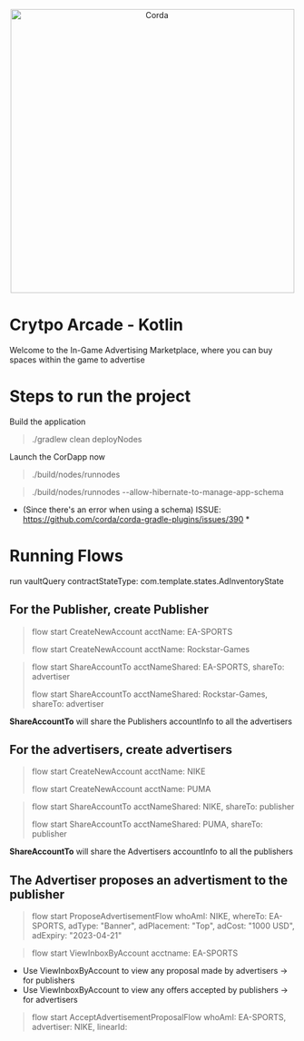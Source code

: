 <p align="center">
  <img src="https://assets-global.website-files.com/60118ca1c2eab61d24bcf151/62f2829c615e2b59c7e3879e_Full.png" alt="Corda" width="500">
</p>

# Crytpo Arcade - Kotlin

Welcome to the In-Game Advertising Marketplace, where you can buy spaces within the game to advertise

# Steps to run the project

Build the application
> ./gradlew clean deployNodes

Launch the CorDapp now

> ./build/nodes/runnodes

> ./build/nodes/runnodes --allow-hibernate-to-manage-app-schema
* (Since there's an error when using a schema) 
  ISSUE: https://github.com/corda/corda-gradle-plugins/issues/390 *

# Running Flows

run vaultQuery contractStateType: com.template.states.AdInventoryState



## For the Publisher, create Publisher

>flow start CreateNewAccount acctName: EA-SPORTS
> 
>flow start CreateNewAccount acctName: Rockstar-Games

> flow start ShareAccountTo acctNameShared: EA-SPORTS, shareTo: advertiser
> 
> flow start ShareAccountTo acctNameShared: Rockstar-Games, shareTo: advertiser

**ShareAccountTo** will share the Publishers accountInfo to all the advertisers


## For the advertisers, create advertisers

>flow start CreateNewAccount acctName: NIKE
> 
>flow start CreateNewAccount acctName: PUMA

>flow start ShareAccountTo acctNameShared: NIKE, shareTo: publisher
> 
>flow start ShareAccountTo acctNameShared: PUMA, shareTo: publisher

**ShareAccountTo** will share the Advertisers accountInfo to all the publishers


## The Advertiser proposes an advertisment to the publisher

>flow start ProposeAdvertisementFlow whoAmI: NIKE, whereTo: EA-SPORTS, adType: "Banner", adPlacement: "Top", adCost: "1000 USD", adExpiry: "2023-04-21"


>flow start ViewInboxByAccount acctname: EA-SPORTS
- Use ViewInboxByAccount to view any proposal made by advertisers -> for publishers
- Use ViewInboxByAccount to view any offers accepted by publishers -> for advertisers

>flow start AcceptAdvertisementProposalFlow whoAmI: EA-SPORTS, advertiser: NIKE, linearId:
